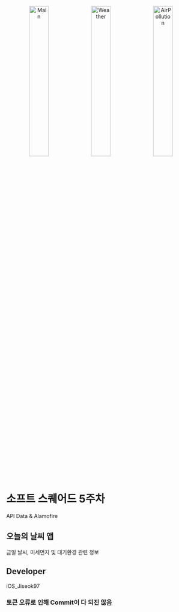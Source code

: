 <p align = "center">
<img width="32%" alt="Main" src="https://user-images.githubusercontent.com/64394744/129039260-3cf16960-8bcd-49fd-bcf9-ec27080ff1bf.png">
<img width="32%" alt="Weather" src="https://user-images.githubusercontent.com/64394744/129039263-508cbfb7-4202-4f54-948d-a6ca35973be0.png">
<img width="32%" alt="AirPollution" src="https://user-images.githubusercontent.com/64394744/129039268-9928b6ce-456d-498e-80c8-a5e68d09355d.png">
</p>

# 소프트 스퀘어드 5주차
API Data & Alamofire

## 오늘의 날씨 앱
금일 날씨, 미세먼지 및 대기환경 관련 정보

## Developer
iOS_Jiseok97


### 토큰 오류로 인해 Commit이 다 되진 않음
